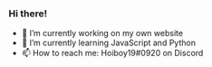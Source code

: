 ### Hi there!

- 🔭 I’m currently working on my own website
- 🌱 I’m currently learning JavaScript and Python
- 📫 How to reach me: Hoiboy19#0920 on Discord
